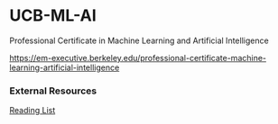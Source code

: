 # UCB-ML-AI
Professional Certificate in Machine Learning and Artificial Intelligence

https://em-executive.berkeley.edu/professional-certificate-machine-learning-artificial-intelligence

### External Resources ###
<a href="https://learning.oreilly.com/playlists/65445a84-ab44-4abc-9bf4-ad41fe7cc122" target="_blank">Reading List</a>
